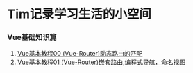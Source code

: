 # Tim记录学习生活的小空间
### Vue基础知识篇

1. [Vue基本教程00 (Vue-Router)动态路由的匹配](https://github.com/apacheao/blog/issues/22)
2. [Vue基本教程01 (Vue-Router)嵌套路由,编程式导航，命名视图](https://github.com/apacheao/blog/issues/23)
